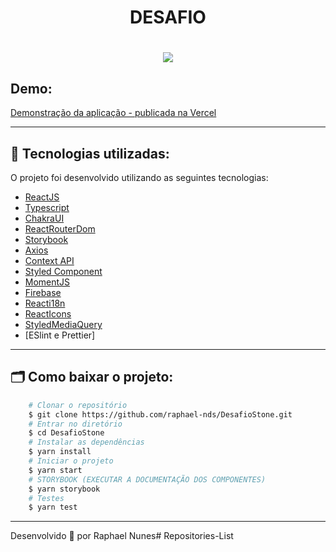<h1 align="center">DESAFIO</h1>
<h1 align="center">
    <img src="assets/images/print.png">
</h1>

## Demo:

[Demonstração da aplicação - publicada na Vercel](https://desafiostone.vercel.app/)

---

## 🚀 Tecnologias utilizadas:

O projeto foi desenvolvido utilizando as seguintes tecnologias:

- [ReactJS](https://reactjs.org)
- [Typescript](https://www.typescriptlang.org/)
- [ChakraUI](https://chakra-ui.com/)
- [ReactRouterDom](https://reactrouter.com/)
- [Storybook](https://storybook.js.org/)
- [Axios](https://github.com/axios/axios)
- [Context API](https://pt-br.reactjs.org/docs/hooks-reference.html)
- [Styled Component](https://styled-components.com/)
- [MomentJS](https://momentjs.com/)
- [Firebase](https://firebase.google.com/)
- [Reacti18n](https://react.i18next.com/)
- [ReactIcons](https://react-icons.github.io/react-icons/)
- [StyledMediaQuery](https://github.com/morajabi/styled-media-query#-installation)
- [ESlint e Prettier]
---

## 🗂 Como baixar o projeto:

```bash
    # Clonar o repositório
    $ git clone https://github.com/raphael-nds/DesafioStone.git
    # Entrar no diretório
    $ cd DesafioStone
    # Instalar as dependências
    $ yarn install
    # Iniciar o projeto
    $ yarn start
    # STORYBOOK (EXECUTAR A DOCUMENTAÇÃO DOS COMPONENTES)
    $ yarn storybook
    # Testes
    $ yarn test
```

---

Desenvolvido 💜 por Raphael Nunes# Repositories-List
